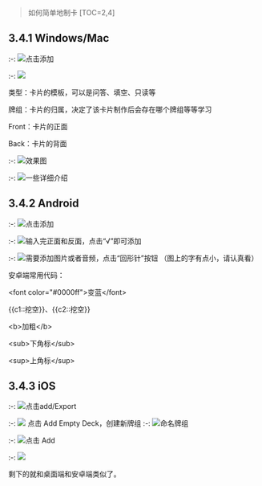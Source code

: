 
> 如何简单地制卡
[TOC=2,4]
## 3.4.1 Windows/Mac

:-: ![](../.gitbook/assets/tim-tu-pian-20180926212258.png)点击添加

:-: ![](../.gitbook/assets/tim-jie-tu-20180926225331.png)

类型：卡片的模板，可以是问答、填空、只读等

牌组：卡片的归属，决定了该卡片制作后会存在哪个牌组等等学习

Front：卡片的正面

Back：卡片的背面

:-: ![](../.gitbook/assets/tim-jie-tu-20180926225350.png)效果图

:-: ![](../.gitbook/assets/tim-jie-tu-20181003075042.png)一些详细介绍

## 3.4.2 Android

:-: ![](../.gitbook/assets/screenshot_20180927-203644.jpg)点击添加

:-: ![](../.gitbook/assets/screenshot_20180927-203655.jpg)输入完正面和反面，点击“√”即可添加

:-: ![](../.gitbook/assets/tim-jie-tu-20181003075450.png)需要添加图片或者音频，点击“回形针”按钮
（图上的字有点小，请认真看）
  
安卓端常用代码：

&lt;font color="\#0000ff"&gt;变蓝&lt;/font&gt;

{{c1::挖空}}、{{c2::挖空}}

&lt;b&gt;加粗&lt;/b&gt;

&lt;sub&gt;下角标&lt;/sub&gt;

&lt;sup&gt;上角标&lt;/sup&gt;

##  3.4.3 iOS

:-: ![](../.gitbook/assets/1af7bd7367a4593a2f8f88be090fb17e.png)点击add/Export

:-: ![](../.gitbook/assets/b1d310214467431250db198f41220900.png)
点击 Add Empty Deck，创建新牌组
:-: ![](../.gitbook/assets/a9afa85328c99823bed4e7d02ae0e723.png)命名牌组

:-: ![](../.gitbook/assets/2a96bc8fa4dcca5bf5674447b4851bff.png)点击 Add

:-: ![](../.gitbook/assets/fad645652a556345fbcbd7d135df0fa4.png)

剩下的就和桌面端和安卓端类似了。

